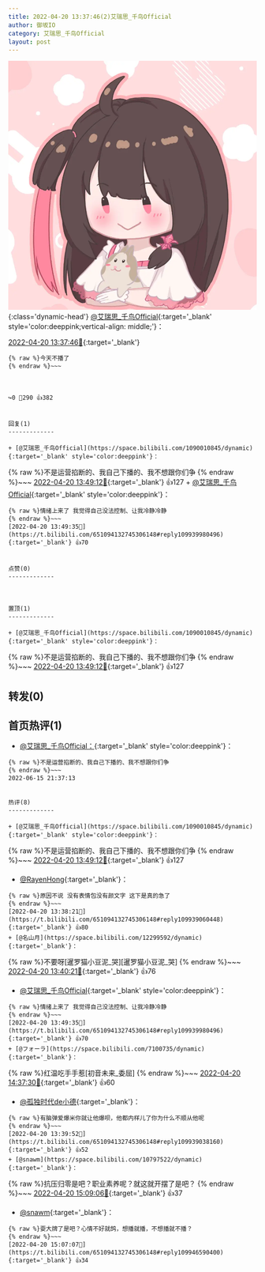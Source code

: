 ```yaml
---
title: 2022-04-20 13:37:46(2)艾瑞思_千鸟Official
author: 御坂IO
category: 艾瑞思_千鸟Official
layout: post
---
```


![img](/images/7e08840c56f251de28bdf766b647bd5fe9a5d50a.jpg){:class='dynamic-head'}
[@艾瑞思_千鸟Official](https://space.bilibili.com/1090010845/dynamic){:target='_blank' style='color:deeppink;vertical-align: middle;'}：

[2022-04-20 13:37:46🔗](https://t.bilibili.com/651094132745306148){:target='_blank'}

~~~
{% raw %}今天不播了
{% endraw %}~~~



↪️0 💬290 👍382


回复(1)
-------------

+ [@艾瑞思_千鸟Official](https://space.bilibili.com/1090010845/dynamic){:target='_blank' style='color:deeppink'}：
~~~
{% raw %}不是运营掐断的、我自己下播的、我不想跟你们争
{% endraw %}~~~
[2022-04-20 13:49:12🔗](https://t.bilibili.com/651094132745306148#reply109939968480){:target='_blank'} 👍127
    + [@艾瑞思_千鸟Official](https://space.bilibili.com/1090010845/dynamic){:target='_blank' style='color:deeppink'}：
~~~
{% raw %}情绪上来了 我觉得自己没法控制、让我冷静冷静
{% endraw %}~~~
[2022-04-20 13:49:35🔗](https://t.bilibili.com/651094132745306148#reply109939980496){:target='_blank'} 👍70


点赞(0)
-------------



置顶(1)
-------------

+ [@艾瑞思_千鸟Official](https://space.bilibili.com/1090010845/dynamic){:target='_blank' style='color:deeppink'}：
~~~
{% raw %}不是运营掐断的、我自己下播的、我不想跟你们争
{% endraw %}~~~
[2022-04-20 13:49:12🔗](https://t.bilibili.com/651094132745306148#reply109939968480){:target='_blank'} 👍127


转发(0)
-------------



首页热评(1)
-------------

+ [@艾瑞思_千鸟Official：](https://space.bilibili.com/1090010845/dynamic){:target='_blank' style='color:deeppink'}：
~~~
{% raw %}不是运营掐断的、我自己下播的、我不想跟你们争
{% endraw %}~~~
2022-06-15 21:37:13


热评(8)
-------------

+ [@艾瑞思_千鸟Official](https://space.bilibili.com/1090010845/dynamic){:target='_blank' style='color:deeppink'}：
~~~
{% raw %}不是运营掐断的、我自己下播的、我不想跟你们争
{% endraw %}~~~
[2022-04-20 13:49:12🔗](https://t.bilibili.com/651094132745306148#reply109939968480){:target='_blank'} 👍127
+ [@RayenHong](https://space.bilibili.com/20185970/dynamic){:target='_blank'}：
~~~
{% raw %}原因不说 没有表情包没有颜文字 这下是真的急了
{% endraw %}~~~
[2022-04-20 13:38:21🔗](https://t.bilibili.com/651094132745306148#reply109939060448){:target='_blank'} 👍80
+ [@名山月](https://space.bilibili.com/12299592/dynamic){:target='_blank'}：
~~~
{% raw %}不要呀[暹罗猫小豆泥_哭][暹罗猫小豆泥_哭]
{% endraw %}~~~
[2022-04-20 13:40:21🔗](https://t.bilibili.com/651094132745306148#reply109939119200){:target='_blank'} 👍76
+ [@艾瑞思_千鸟Official](https://space.bilibili.com/1090010845/dynamic){:target='_blank' style='color:deeppink'}：
~~~
{% raw %}情绪上来了 我觉得自己没法控制、让我冷静冷静
{% endraw %}~~~
[2022-04-20 13:49:35🔗](https://t.bilibili.com/651094132745306148#reply109939980496){:target='_blank'} 👍70
+ [@フォーラ](https://space.bilibili.com/7100735/dynamic){:target='_blank'}：
~~~
{% raw %}红温吃手手惹[初音未来_委屈]
{% endraw %}~~~
[2022-04-20 14:37:30🔗](https://t.bilibili.com/651094132745306148#reply109944045232){:target='_blank'} 👍60
+ [@孤独时代de小德](https://space.bilibili.com/35975883/dynamic){:target='_blank'}：
~~~
{% raw %}有脑弹爱爆米你就让他爆呗，他都内样儿了你为什么不顺从他呢
{% endraw %}~~~
[2022-04-20 13:39:52🔗](https://t.bilibili.com/651094132745306148#reply109939038160){:target='_blank'} 👍52
+ [@snawm](https://space.bilibili.com/10797522/dynamic){:target='_blank'}：
~~~
{% raw %}抗压归零是吧？职业素养呢？就这就开摆了是吧？
{% endraw %}~~~
[2022-04-20 15:09:06🔗](https://t.bilibili.com/651094132745306148#reply109946676192){:target='_blank'} 👍37
+ [@snawm](https://space.bilibili.com/10797522/dynamic){:target='_blank'}：
~~~
{% raw %}耍大牌了是吧？心情不好就鸽，想播就播，不想播就不播？
{% endraw %}~~~
[2022-04-20 15:07:07🔗](https://t.bilibili.com/651094132745306148#reply109946590400){:target='_blank'} 👍34


